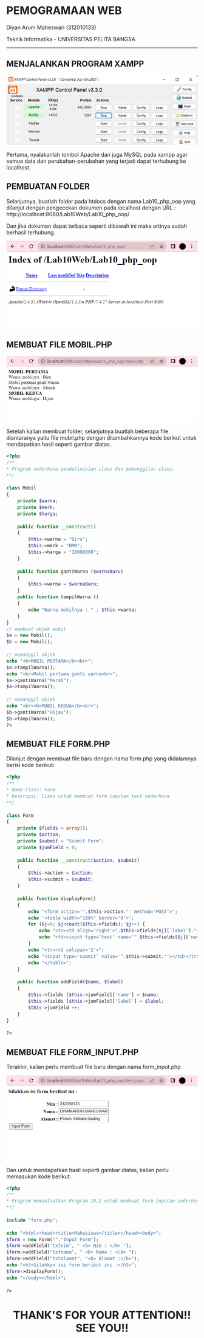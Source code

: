 # PEMOGRAMAAN WEB

Diyan Arum Maheswari (312010133)

Teknik Informatika - UNIVERSITAS PELITA BANGSA
______________________________________________

## MENJALANKAN PROGRAM XAMPP

![menambahkan_gambar](img/XAMPP.png)

Pertama, nyalakanlah tombol Apache dan juga MySQL pada xampp agar semua data dan perubahan-perubahan yang terjadi dapat terhubung ke localhost.

## PEMBUATAN FOLDER

Selanjutnya, buatlah folder pada htdocs dengan nama Lab10_php_oop yang dilanjut dengan pengecekan dokumen pada localhost dengan URL : http://localhost:8080/Lab10Web/Lab10_php_oop/

Dan jika dokumen dapat terbaca seperti dibawah ini maka artinya sudah berhasil terhubung.

![menambahkan_gambar](img/CEK.png)

## MEMBUAT FILE MOBIL.PHP 

![menambahkan_gambar](img/MOBIL.png)

Setelah kalian membuat folder, selanjutnya buatlah beberapa file diantaranya yaitu file mobil.php dengan ditambahkannya kode berikut untuk mendapatkan hasil seperti gambar diatas.

```php
<?php
/**
* Program sederhana pendefinisian class dan pemanggilan class.
**/

class Mobil
{
    private $warna;
    private $merk;
    private $harga;

    public function __construct()
    {
        $this->warna = "Biru";
        $this->merk = "BMW";
        $this->harga = "10000000";
    }

    public function gantiWarna ($warnaBaru)
    {
        $this->warna = $warnaBaru;
    }
    public function tampilWarna ()
    {
        echo "Warna mobilnya : " . $this->warna;
    }
}
// membuat objek mobil
$a = new Mobil();
$b = new Mobil();

// memanggil objek
echo "<b>MOBIL PERTAMA</b><br>";
$a->tampilWarna();
echo "<br>Mobil pertama ganti warna<br>";
$a->gantiWarna("Merah");
$a->tampilWarna();

// memanggil objek
echo "<br><b>MOBIL KEDUA</b><br>";
$b->gantiWarna("Hijau");
$b->tampilWarna();
?>
```

## MEMBUAT FILE FORM.PHP

Dilanjut dengan membuat file baru dengan nama form.php yang didalamnya berisi kode berikut:

```php
<?php
/**
* Nama Class: Form
* Deskripsi: CLass untuk membuat form inputan text sederhana
**/

class Form
{
    private $fields = array();
    private $action;
    private $submit = "Submit Form";
    private $jumField = 0;

    public function __construct($action, $submit)
    {
        $this->action = $action;
        $this->submit = $submit;
    }
    
    public function displayForm()
    {
        echo "<form action='".$this->action."' method='POST'>";
        echo '<table width="100%" border="0">';
        for ($j=0; $j<count($this->fields); $j++) {
            echo "<tr><td align='right'>".$this->fields[$j]['label']."</td>";
            echo "<td><input type='text' name='".$this->fields[$j]['name']."'></td></tr>";
        }
        echo "<tr><td colspan='2'>";
        echo "<input type='submit' value='".$this->submit."'></td></tr>";
        echo "</table>";
    }

    public function addField($name, $label)
    {
        $this->fields [$this->jumField]['name'] = $name;
        $this->fields [$this->jumField]['label'] = $label;
        $this->jumField ++;
    }
}

?>
```

## MEMBUAT FILE FORM_INPUT.PHP

Terakhir, kalian perlu membuat file baru dengan nama form_input.php 

![menambahkan_gambar](img/FORM.png)

Dan untuk mendapatkan hasil seperti gambar diatas, kalian perlu memasukan kode berikut:

```php
<?php
/**
* Program memanfaatkan Program 10.2 untuk membuat form inputan sederhana.
**/

include "form.php";

echo "<html><head><title>Mahasiswa</title></head><body>";
$form = new Form("","Input Form");
$form->addField("txtnim", " <b> Nim : </b> ");
$form->addField("txtnama", " <b> Nama : </b> ");
$form->addField("txtalamat", "<b> Alamat :</b>");
echo "<h3>Silahkan isi form berikut ini :</h3>";
$form->displayForm();
echo "</body></html>";

?>
```


# <P align="center"> THANK'S FOR YOUR ATTENTION!! SEE YOU!!
